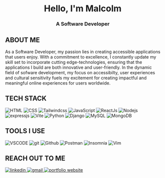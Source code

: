 <div align="center">
  <h1>Hello, I'm Malcolm</h1>
  <h3>A Software Developer</h3>
</div>

<h2>ABOUT ME</h3>
<p>
As a Software Developer, my passion lies in creating accessible applications that users enjoy. With a commitment to excellence, I constantly update my skill set to incorporate cutting edge-technologies, ensuring that the applications I build are both innovative and user-friendly. In the dynamic field of sofware development, my focus on accessibilty, user experiences and cultural sensitivity fuels my excitement for creating impactful and meaningful online experiences for users worldwide.
</p>

<div>
  <h2>TECH STACK</h2>
  <img alt="HTML" src="https://img.shields.io/badge/-HTML-fafafa.svg?style=for-the-badge&logo=html5&logoColor=black" />
  <img alt="CSS" src="https://img.shields.io/badge/-CSS-fafafa.svg?style=for-the-badge&logo=css3&logoColor=black" />
  <img alt="Tailwindcss" src="https://img.shields.io/badge/-Tailwindcss-fafafa.svg?style=for-the-badge&logo=tailwindcss&logoColor=black" />
  <img alt="JavaScript" src="https://img.shields.io/badge/-JavaScript-fafafa.svg?style=for-the-badge&logo=javascript&logoColor=black" />
  <img alt="ReactJs" src="https://img.shields.io/badge/-Reactjs-fafafa.svg?style=for-the-badge&logo=react&logoColor=black" />
  <img alt="Nodejs" src="https://img.shields.io/badge/-nodejs-fafafa.svg?style=for-the-badge&logo=node.js&logoColor=black" />
  <img alt="expressjs" src="https://img.shields.io/badge/-expressjs-fafafa.svg?style=for-the-badge&logo=express&logoColor=black" />
  <img alt="Vite" src="https://img.shields.io/badge/-vite-fafafa.svg?style=for-the-badge&logo=vite&logoColor=black" />
  <img alt="Python" src="https://img.shields.io/badge/-Python-fafafa.svg?style=for-the-badge&logo=python&logoColor=black" />
  <img alt="Django" src="https://img.shields.io/badge/-Django-fafafa.svg?style=for-the-badge&logo=django&logoColor=black" />
  <img alt="MySQL" src="https://img.shields.io/badge/-MySQL-fafafa.svg?style=for-the-badge&logo=mysql&logoColor=black" />
  <img alt="MongoDB" src="https://img.shields.io/badge/-Mongodb-fafafa.svg?style=for-the-badge&logo=mongodb&logoColor=black" />
</div>

<div>
  <h2>TOOLS I USE</h2>
  <img alt="VSCODE" src="https://img.shields.io/badge/-vscode-fafafa.svg?style=for-the-badge&logo=visualstudiocode&logoColor=black" />
  <img alt="git" src="https://img.shields.io/badge/-git-fafafa.svg?style=for-the-badge&logo=git&logoColor=black" />
  <img alt="Github" src="https://img.shields.io/badge/-github-fafafa.svg?style=for-the-badge&logo=github&logoColor=black" />
  <img alt="Postman" src="https://img.shields.io/badge/-postman-fafafa.svg?style=for-the-badge&logo=postman&logoColor=black" />
  <img alt="Insomnia" src="https://img.shields.io/badge/-insomnia-fafafa.svg?style=for-the-badge&logo=insomnia&logoColor=black" />
  <img alt="Vim" src="https://img.shields.io/badge/-vim-fafafa.svg?style=for-the-badge&logo=vim&logoColor=black" />
</div>

<div>
  <h2>REACH OUT TO ME</h2>
  <a href="https://www.linkedin.com/in/malcolm-ekajja-59366a26b/">
    <img alt="linkedin" src="https://img.shields.io/badge/-linkedin-fafafa.svg?style=for-the-badge&logo=linkedin&logoColor=black" />
  </a>
  <a href="mailto:http://allandavis254@gmail.com" target="_blank">
    <img alt="gmail" src="https://img.shields.io/badge/gmail-fafafa.svg?style=for-the-badge&logo=gmail&logoColor=black" />
  </a>
  <a href="http://justallan.netlify.app" target="_blank">
    <img alt="portfolio website" src="https://img.shields.io/badge/-my portfolio-fafafa.svg?style=for-the-badge&logo=internet&logoColor=black" />
  </a>
</div>
